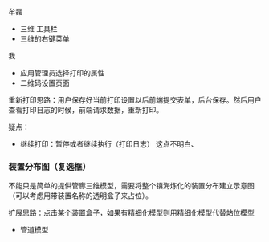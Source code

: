 牟磊

- 三维 工具栏
- 三维的右键菜单

我

- 应用管理员选择打印的属性
- 二维码设置页面





重新打印思路：用户保存好当前打印设置以后前端提交表单，后台保存。然后用户查看打印日志的时候，前端请求数据，重新打印。







疑点：

- 继续打印：暂停或者继续执行（打印日志） 这点不明白、

### 装置分布图（复选框）

不能只是简单的提供管廊三维模型，需要将整个镇海炼化的装置分布建立示意图（可以考虑用带装置名称的透明盒子来占位）。

扩展思路：点击某个装置盒子，如果有精细化模型则用精细化模型代替站位模型

- 管道模型